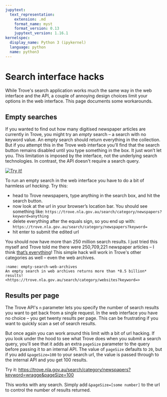 ```yaml
---
jupytext:
  text_representation:
    extension: .md
    format_name: myst
    format_version: 0.13
    jupytext_version: 1.16.1
kernelspec:
  display_name: Python 3 (ipykernel)
  language: python
  name: python3
---
```


# Search interface hacks

While Trove's search application works much the same way in the web interface and the API, a couple of annoying design choices limit your options in the web interface. This page documents some workarounds.

## Empty searches

If you wanted to find out how many digitised newspaper articles are currently in Trove, you might try an *empty* search – a search with no keyword value. An empty search should return everything in the collection. But if you attempt this in the Trove web interface you’ll find that the search button remains disabled until you type something in the box. It just won’t let you. This limitation is imposed by the interface, not the underlying search technologies. In contrast, the API doesn't require a search query.

[![Try it!](https://troveconsole.herokuapp.com/static/img/try-trove-api-console.svg)](https://troveconsole.herokuapp.com/v3/?url=https%3A%2F%2Fapi.trove.nla.gov.au%2Fv3%2Fresult%3Fcategory%3Dnewspaper%26encoding%3Djson&comment=)

To run an empty search in the web interface you have to do a bit of harmless *url hacking*. Try this:

* head to Trove newspapers, type anything in the search box, and hit the search button.
* now look at the url in your browser’s location bar. You should see something like:
    `https://trove.nla.gov.au/search/category/newspapers?keyword=anything`
* delete everything after the equals sign, so you end up with:
    `https://trove.nla.gov.au/search/category/newspapers?keyword=`
* hit enter to submit the edited url

You should now have more than 250 million search results. I just tried this myself and Trove told me there were 250,709,221 newspaper articles – I think [that’s everything](https://trove.nla.gov.au/search/category/newspapers?keyword=)! This simple hack will work in Trove's other categories as well – even the web archives.

```{figure} /images/empty-search-web-archives.png
:name: empty-search-web-archives
An empty search in web archives returns more than *8.5 billion* results!  
<https://trove.nla.gov.au/search/category/websites?keyword=>
```

## Results per page

The Trove API's `n` parameter lets you specify the number of search results you want to get back from a single request. In the web interface you have no choice – you get twenty results per page. This can be frustrating if you want to quickly scan a set of search results.

But once again you can work around this limit with a bit of url hacking. If you look under the hood to see what Trove does when you submit a search query, you'll see that it adds an extra `pageSize` parameter to the query before passing it to an internal API. The value of `pageSize` defaults to `20`, but if you add `&pageSize=100` to your search url, the value is passed through to the internal API and you get 100 results.

Try it: <a href="https://trove.nla.gov.au/search/category/newspapers?keyword=wragge&pageSize=100">https://trove.nla.gov.au/search/category/newspapers?keyword=wragge&pageSize=100</a>

This works with any search. Simply add `&pageSize=[some number]` to the url to control the number of results returned.
